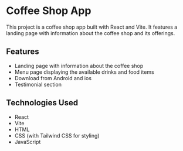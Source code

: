 # Coffee Shop App

This project is a coffee shop app built with React and Vite. It features a landing page with information about the coffee shop and its offerings.

## Features

- Landing page with information about the coffee shop
- Menu page displaying the available drinks and food items
- Download from Android and ios
- Testimonial section 

## Technologies Used

- React
- Vite
- HTML
- CSS (with Tailwind CSS for styling)
- JavaScript

